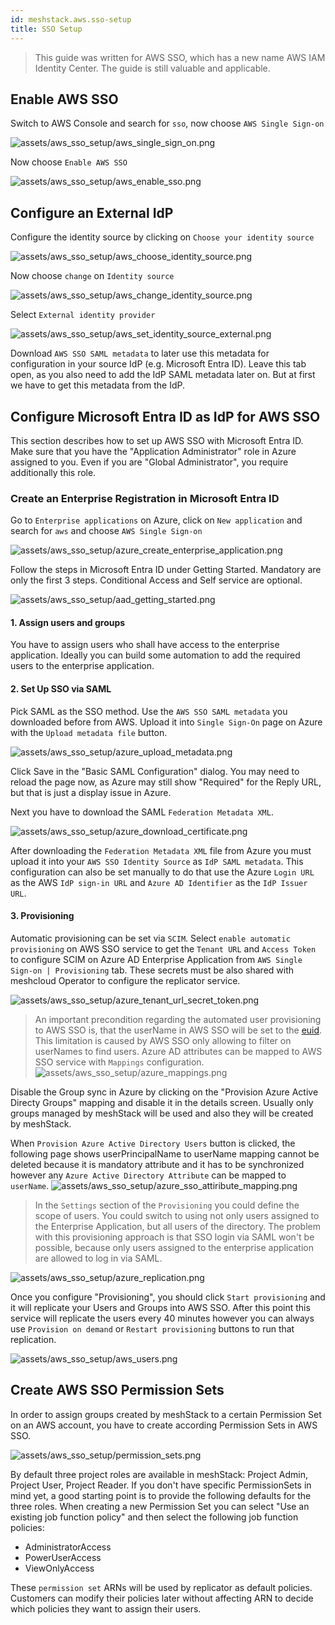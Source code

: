 ```yaml
---
id: meshstack.aws.sso-setup
title: SSO Setup
---
```


> This guide was written for AWS SSO, which has a new name AWS IAM Identity Center. The guide is still valuable and applicable.

## Enable AWS SSO

Switch to AWS Console and search for `sso`, now choose `AWS Single Sign-on`

![assets/aws_sso_setup/aws_single_sign_on.png](assets/aws_sso_setup/aws_single_sign_on.png)

Now choose `Enable AWS SSO`

![assets/aws_sso_setup/aws_enable_sso.png](assets/aws_sso_setup/aws_enable_sso.png)

## Configure an External IdP

Configure the identity source by clicking on `Choose your identity source`

![assets/aws_sso_setup/aws_choose_identity_source.png](assets/aws_sso_setup/aws_choose_identity_source.png)

Now choose `change` on `Identity source`

![assets/aws_sso_setup/aws_change_identity_source.png](assets/aws_sso_setup/aws_change_identity_source.png)

Select `External identity provider`

![assets/aws_sso_setup/aws_set_identity_source_external.png](assets/aws_sso_setup/aws_set_identity_source_external.png)

Download `AWS SSO SAML metadata` to later use this metadata for configuration in your source IdP (e.g. Microsoft Entra ID). Leave this tab open, as you also need to add the IdP SAML metadata later on. But at first we have to get this metadata from the IdP.

## Configure Microsoft Entra ID as IdP for AWS SSO

This section describes how to set up AWS SSO with Microsoft Entra ID. Make sure that you have the "Application Administrator" role in Azure assigned to you. Even if you are "Global Administrator", you require additionally this role.

### Create an Enterprise Registration in Microsoft Entra ID

Go to `Enterprise applications` on Azure, click on `New application` and search for `aws` and choose `AWS Single Sign-on`

![assets/aws_sso_setup/azure_create_enterprise_application.png](assets/aws_sso_setup/azure_create_enterprise_application.png)

Follow the steps in Microsoft Entra ID under Getting Started. Mandatory are only the first 3 steps. Conditional Access and Self service are optional.

![assets/aws_sso_setup/aad_getting_started.png](assets/aws_sso_setup/aad_getting_started.png)

#### 1. Assign users and groups

You have to assign users who shall have access to the enterprise application. Ideally you can build some automation to add the required users to the enterprise application.

#### 2. Set Up SSO via SAML

Pick SAML as the SSO method. Use the `AWS SSO SAML metadata` you downloaded before from AWS. Upload it into `Single Sign-On` page on Azure with the `Upload metadata file` button.

![assets/aws_sso_setup/azure_upload_metadata.png](assets/aws_sso_setup/azure_upload_metadata.png)

Click Save in the "Basic SAML Configuration" dialog. You may need to reload the page now, as Azure may still show "Required" for the Reply URL, but that is just a display issue in Azure.

Next you have to download the SAML `Federation Metadata XML`.

![assets/aws_sso_setup/azure_download_certificate.png](assets/aws_sso_setup/azure_download_certificate.png)

After downloading the `Federation Metadata XML` file from Azure you must upload it into your `AWS SSO Identity Source` as `IdP SAML metadata`. This configuration can also be set manually to do that use the Azure `Login URL` as the AWS `IdP sign-in URL` and `Azure AD Identifier` as the `IdP Issuer URL`.

#### 3. Provisioning

Automatic provisioning can be set via `SCIM`. Select `enable automatic provisioning` on AWS SSO service to get the `Tenant URL` and `Access Token` to configure SCIM on Azure AD Enterprise Application from `AWS Single Sign-on | Provisioning` tab. These secrets must be also shared with meshcloud Operator to configure the replicator service.

![assets/aws_sso_setup/azure_tenant_url_secret_token.png](assets/aws_sso_setup/azure_tenant_url_secret_token.png)

> An important precondition regarding the automated user provisioning to AWS SSO is, that the userName in AWS SSO will be set to the [euid](meshstack.identity-federation.md#externally-provisioned-identities). This limitation is caused by AWS SSO only allowing to filter on userNames to find users. Azure AD attributes can be mapped to AWS SSO service with `Mappings` configuration.
![assets/aws_sso_setup/azure_mappings.png](assets/aws_sso_setup/azure_mappings.png)

Disable the Group sync in Azure by clicking on the "Provision Azure Active Directy Groups" mapping and disable it in the details screen. Usually only groups managed by meshStack will be used and also they will be created by meshStack.

When `Provision Azure Active Directory Users` button is clicked, the following page shows userPrincipalName to userName mapping cannot be deleted because it is mandatory attribute and it has to be synchronized however any `Azure Active Directory Attribute` can be mapped to `userName`.
![assets/aws_sso_setup/azure_sso_attiribute_mapping.png](assets/aws_sso_setup/azure_sso_attiribute_mapping.png)

> In the `Settings` section of the `Provisioning` you could define the scope of users. You could switch to using not only users assigned to the Enterprise Application, but all users of the directory. The problem with this provisioning approach is that SSO login via SAML won't be possible, because only users assigned to the enterprise application are allowed to log in via SAML.

![assets/aws_sso_setup/azure_replication.png](assets/aws_sso_setup/azure_replication.png)

Once you configure "Provisioning", you should click `Start provisioning` and it will replicate your Users and Groups into AWS SSO. After this point this service will replicate the users every 40 minutes however you can always use `Provision on demand` or `Restart provisioning` buttons to run that replication.

![assets/aws_sso_setup/aws_users.png](assets/aws_sso_setup/aws_users.png)

## Create AWS SSO Permission Sets

In order to assign groups created by meshStack to a certain Permission Set on an AWS account, you have to create according Permission Sets in AWS SSO.

![assets/aws_sso_setup/permission_sets.png](assets/aws_sso_setup/permission_sets.png)

By default three project roles are available in meshStack: Project Admin, Project User, Project Reader. If you don't have
specific PermissionSets in mind yet, a good starting point is to provide the following defaults for the three roles. When creating
a new Permission Set you can select "Use an existing job function policy" and then select the following job function policies:

- AdministratorAccess
- PowerUserAccess
- ViewOnlyAccess

These `permission set` ARNs will be used by replicator as default policies. Customers can modify their policies later without affecting ARN to decide which policies they want to assign their users.
